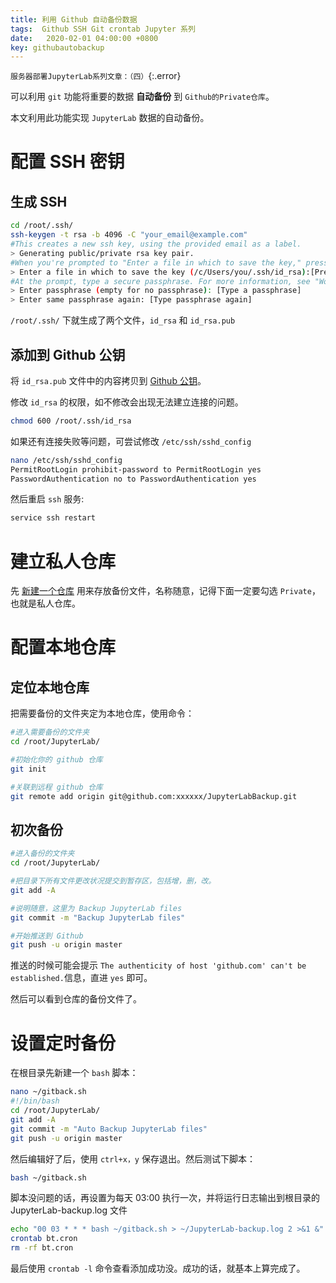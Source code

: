 ```yaml
---
title: 利用 Github 自动备份数据
tags:  Github SSH Git crontab Jupyter 系列
date:   2020-02-01 04:00:00 +0800
key: githubautobackup
---
```

`服务器部署JupyterLab系列文章：（四）`{:.error}

<!--more-->
可以利用 `git` 功能将重要的数据 **自动备份** 到 `Github的Private仓库`。

本文利用此功能实现 `JupyterLab` 数据的自动备份。
# 配置 SSH 密钥
## 生成 SSH
~~~bash
cd /root/.ssh/
ssh-keygen -t rsa -b 4096 -C "your_email@example.com"
#This creates a new ssh key, using the provided email as a label.
> Generating public/private rsa key pair.
#When you're prompted to "Enter a file in which to save the key," press Enter. This accepts the default file location.
> Enter a file in which to save the key (/c/Users/you/.ssh/id_rsa):[Press enter]
#At the prompt, type a secure passphrase. For more information, see "Working with SSH key passphrases".
> Enter passphrase (empty for no passphrase): [Type a passphrase]
> Enter same passphrase again: [Type passphrase again]
~~~
`/root/.ssh/` 下就生成了两个文件，`id_rsa` 和 `id_rsa.pub`

## 添加到 Github 公钥
将 `id_rsa.pub` 文件中的内容拷贝到 [Github 公钥](https://github.com/settings/ssh/new)。

修改 `id_rsa` 的权限，如不修改会出现无法建立连接的问题。
~~~bash
chmod 600 /root/.ssh/id_rsa
~~~
如果还有连接失败等问题，可尝试修改 `/etc/ssh/sshd_config`
~~~bash
nano /etc/ssh/sshd_config
PermitRootLogin prohibit-password to PermitRootLogin yes
PasswordAuthentication no to PasswordAuthentication yes
~~~
然后重启 `ssh` 服务:
~~~bash
service ssh restart
~~~

# 建立私人仓库
先 [新建一个仓库](https://github.com/new) 用来存放备份文件，名称随意，记得下面一定要勾选 `Private`，也就是私人仓库。
# 配置本地仓库
## 定位本地仓库
把需要备份的文件夹定为本地仓库，使用命令：
~~~bash
#进入需要备份的文件夹
cd /root/JupyterLab/

#初始化你的 github 仓库
git init

#关联到远程 github 仓库
git remote add origin git@github.com:xxxxxx/JupyterLabBackup.git
~~~
## 初次备份
~~~bash
#进入备份的文件夹
cd /root/JupyterLab/

#把目录下所有文件更改状况提交到暂存区，包括增，删，改。
git add -A

#说明随意，这里为 Backup JupyterLab files
git commit -m "Backup JupyterLab files"

#开始推送到 Github
git push -u origin master
~~~
推送的时候可能会提示 `The authenticity of host 'github.com' can't be established.`信息，直进 `yes` 即可。

然后可以看到仓库的备份文件了。

# 设置定时备份
在根目录先新建一个 `bash` 脚本：
~~~bash
nano ~/gitback.sh
#!/bin/bash
cd /root/JupyterLab/
git add -A
git commit -m "Auto Backup JupyterLab files"
git push -u origin master
~~~

然后编辑好了后，使用 `ctrl+x，y` 保存退出。然后测试下脚本：
~~~bash
bash ~/gitback.sh
~~~
脚本没问题的话，再设置为每天 03:00 执行一次，并将运行日志输出到根目录的 JupyterLab-backup.log 文件
~~~bash
echo "00 03 * * * bash ~/gitback.sh > ~/JupyterLab-backup.log 2 >&1 &" > bt.cron
crontab bt.cron
rm -rf bt.cron
~~~
最后使用 `crontab -l` 命令查看添加成功没。成功的话，就基本上算完成了。
